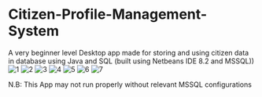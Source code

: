 # Citizen-Profile-Management-System
A very beginner level Desktop app made for storing and using citizen data in database using Java and SQL (built using Netbeans IDE 8.2 and MSSQL))
![1](https://github.com/user-attachments/assets/81ea595f-d9d4-4ce6-b7ac-6bebf9c867e7)
![2](https://github.com/user-attachments/assets/69f51007-979e-4585-80fc-010c4fb7f72f)
![3](https://github.com/user-attachments/assets/dadea227-3808-469b-9e52-592e5012c03a)
![4](https://github.com/user-attachments/assets/5a1db0e7-7c41-4767-84e8-644e7dfaf866)
![5](https://github.com/user-attachments/assets/216885f3-780d-47b6-b857-b822e5aa1a97)
![6](https://github.com/user-attachments/assets/752c4690-f50e-4ac9-9ff3-2318821143c1)
![7](https://github.com/user-attachments/assets/55a6f576-584b-46af-b50c-ce2751d73de8)

N.B: This App may not run properly without relevant MSSQL configurations
